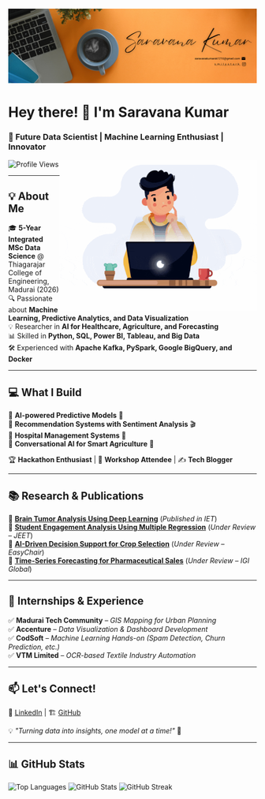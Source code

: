![logo](https://github.com/Saravanakumarsk1210/Saravanakumarsk1210/blob/main/Gray%20And%20Black%20%20Simple%20Personal%20LinkedIn%20Banner%20(4).png)

# Hey there! 👋 I'm Saravana Kumar

### 🚀 Future Data Scientist | Machine Learning Enthusiast | Innovator

<img align="right" alt="Coding" width="400" src="https://github.com/Saravanakumarsk1210/Saravanakumarsk1210/blob/main/github%20profile%20pic.gif">

![Profile Views](https://komarev.com/ghpvc/?username=saravanakumarsk1210&label=Profile%20views&color=0e75b6&style=flat)

---

## 💡 About Me  
🎓 **5-Year Integrated MSc Data Science** @ Thiagarajar College of Engineering, Madurai (2026)  
🔍 Passionate about **Machine Learning, Predictive Analytics, and Data Visualization**  
💡 Researcher in **AI for Healthcare, Agriculture, and Forecasting**  
📊 Skilled in **Python, SQL, Power BI, Tableau, and Big Data**  
🛠️ Experienced with **Apache Kafka, PySpark, Google BigQuery, and Docker**  

---

## 💻 What I Build  
🔹 **AI-powered Predictive Models** 🧠  
🔹 **Recommendation Systems with Sentiment Analysis** 🎬  
🔹 **Hospital Management Systems** 🏥  
🔹 **Conversational AI for Smart Agriculture** 🌾  

🏆 **Hackathon Enthusiast** | 🎤 **Workshop Attendee** | ✍️ **Tech Blogger**  

---

## 📚 Research & Publications  
📖 [**Brain Tumor Analysis Using Deep Learning**](#) (*Published in IET*)  
📖 [**Student Engagement Analysis Using Multiple Regression**](#) (*Under Review – JEET*)  
📖 [**AI-Driven Decision Support for Crop Selection**](#) (*Under Review – EasyChair*)  
📖 [**Time-Series Forecasting for Pharmaceutical Sales**](#) (*Under Review – IGI Global*)  

---

## 🌱 Internships & Experience  
✅ **Madurai Tech Community** – *GIS Mapping for Urban Planning*  
✅ **Accenture** – *Data Visualization & Dashboard Development*  
✅ **CodSoft** – *Machine Learning Hands-on (Spam Detection, Churn Prediction, etc.)*  
✅ **VTM Limited** – *OCR-based Textile Industry Automation*  

---

## 📫 Let's Connect!  
🔗 [LinkedIn](https://linkedin.com/in/saravana-kumar-990884243) | 🏗️ [GitHub](https://github.com/Saravanakumarsk1210)  

💡 *"Turning data into insights, one model at a time!"* 🚀  

---

## 📊 GitHub Stats  
<p>
<img src="https://github-readme-stats.vercel.app/api/top-langs?username=saravanakumarsk1210&show_icons=true&locale=en&layout=compact" alt="Top Languages" />
<img src="https://github-readme-stats.vercel.app/api?username=saravanakumarsk1210&show_icons=true&locale=en" alt="GitHub Stats" />
<img src="https://github-readme-streak-stats.herokuapp.com/?user=saravanakumarsk1210&" alt="GitHub Streak" />
</p>
